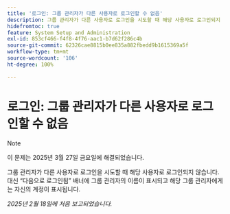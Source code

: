 ```yaml
---
title: '로그인: 그룹 관리자가 다른 사용자로 로그인할 수 없음'
description: 그룹 관리자가 다른 사용자로 로그인을 시도할 때 해당 사용자로 로그인되지 않습니다. 대신 “다음으로 로그인됨” 배너에 그룹 관리자의 이름이 표시되고 해당 그룹 관리자에게는 자신의 계정이 표시됩니다.
hidefromtoc: true
feature: System Setup and Administration
exl-id: 853cf466-f4f8-4f76-aac1-b7d62f286c4b
source-git-commit: 62326cae8815b0ee835a882fbedd9b1615369a5f
workflow-type: tm+mt
source-wordcount: '106'
ht-degree: 100%

---
```


# 로그인: 그룹 관리자가 다른 사용자로 로그인할 수 없음

>[!NOTE]
>
>이 문제는 2025년 3월 27일 금요일에 해결되었습니다.

그룹 관리자가 다른 사용자로 로그인을 시도할 때 해당 사용자로 로그인되지 않습니다. 대신 “다음으로 로그인됨” 배너에 그룹 관리자의 이름이 표시되고 해당 그룹 관리자에게는 자신의 계정이 표시됩니다.

_2025년 2월 18일에 처음 보고되었습니다._
